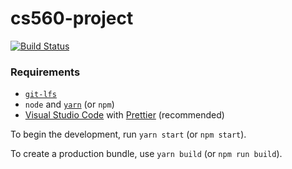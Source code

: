 # cs560-project
[![Build Status](https://travis-ci.org/idewz/cs560-project.svg?branch=master)](https://travis-ci.org/idewz/cs560-project)


### Requirements

 - [`git-lfs`](https://git-lfs.github.com/)
 - `node` and [`yarn`](https://yarnpkg.com/en/) (or `npm`)
 - [Visual Studio Code](https://code.visualstudio.com/) with
 [Prettier](https://marketplace.visualstudio.com/items?itemName=esbenp.prettier-vscode) (recommended)


To begin the development, run `yarn start` (or `npm start`).

To create a production bundle, use `yarn build` (or `npm run build`).

